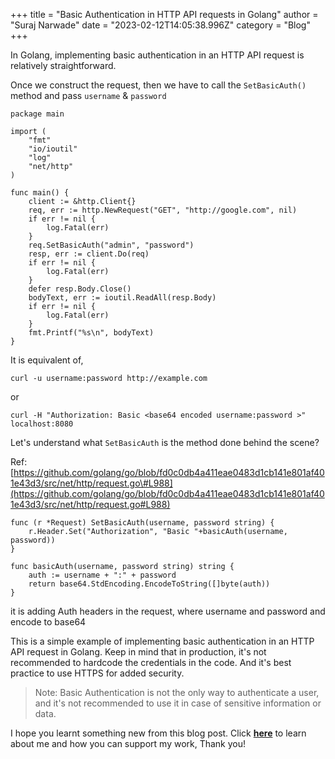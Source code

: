 +++
title = "Basic Authentication in HTTP API requests in Golang"
author = "Suraj Narwade"
date = "2023-02-12T14:05:38.996Z"
category = "Blog"
+++

In Golang, implementing basic authentication in an HTTP API request is relatively straightforward.


Once we construct the request, then we have to call the `SetBasicAuth()` method and pass `username` \& `password`



```
package main

import (
    "fmt"
    "io/ioutil"
    "log"
    "net/http"
)

func main() {
    client := &http.Client{}
    req, err := http.NewRequest("GET", "http://google.com", nil)
    if err != nil {
        log.Fatal(err)
    }
    req.SetBasicAuth("admin", "password")
    resp, err := client.Do(req)
    if err != nil {
        log.Fatal(err)
    }
    defer resp.Body.Close()
    bodyText, err := ioutil.ReadAll(resp.Body)
    if err != nil {
        log.Fatal(err)
    }
    fmt.Printf("%s\n", bodyText)
}

```

It is equivalent of,



```
curl -u username:password http://example.com

```

or



```
curl -H "Authorization: Basic <base64 encoded username:password >" localhost:8080

```

Let's understand what `SetBasicAuth` is the method done behind the scene?


Ref: [https://github.com/golang/go/blob/fd0c0db4a411eae0483d1cb141e801af401e43d3/src/net/http/request.go\#L988](https://github.com/golang/go/blob/fd0c0db4a411eae0483d1cb141e801af401e43d3/src/net/http/request.go#L988)



```
func (r *Request) SetBasicAuth(username, password string) {
    r.Header.Set("Authorization", "Basic "+basicAuth(username, password))
}

func basicAuth(username, password string) string {
    auth := username + ":" + password
    return base64.StdEncoding.EncodeToString([]byte(auth))
}

```

it is adding Auth headers in the request, where username and password and encode to base64


This is a simple example of implementing basic authentication in an HTTP API request in Golang. Keep in mind that in production, it's not recommended to hardcode the credentials in the code. And it's best practice to use HTTPS for added security.



> Note: Basic Authentication is not the only way to authenticate a user, and it's not recommended to use it in case of sensitive information or data.


I hope you learnt something new from this blog post. Click [**here**](https://surajincloud.com/about) to learn about me and how you can support my work, Thank you!


